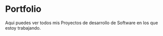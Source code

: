 # Portfolio
 Aqui puedes ver todos mis Proyectos de desarrollo de Software en los que estoy trabajando.
